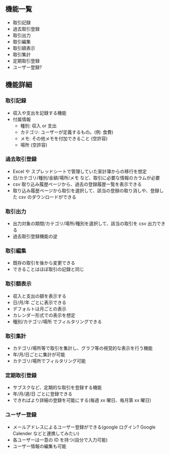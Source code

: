 ## 機能一覧

- 取引記録
- 過去取引登録
- 取引出力
- 取引編集
- 取引額表示
- 取引集計
- 定期取引登録
- ユーザー登録?

## 機能詳細

### 取引記録

- 収入や支出を記録する機能
- 付属情報
  - 種別: 収入 or 支出
  - カテゴリ: ユーザーが定義するもの。(例: 食費)
  - メモ: その他メモを付加できること (空許容)
  - 場所 (空許容)

### 過去取引登録

- Excel や スプレッドシートで管理していた家計簿からの移行を想定
- 日/カテゴリ/種別/金額/場所/メモ など、取引に必要な情報のカラムが必要
- csv 取り込み履歴ページから、過去の登録履歴一覧を表示できる
- 取り込み履歴ページから取引を選択して、該当の登録の取り消しや、登録した csv のダウンロードができる

### 取引出力

- 出力対象の期間/カテゴリ/場所/種別を選択して、該当の取引を csv 出力できる
- 過去取引登録機能の逆

### 取引編集

- 既存の取引を後から変更できる
- できることはほぼ取引の記録と同じ

### 取引額表示

- 収入と支出の額を表示する
- 日/月/年 ごとに表示できる
- デフォルトは月ごとの表示
- カレンダー形式での表示を想定
- 種別/カテゴリ/場所 でフィルタリングできる

### 取引集計

- カテゴリ/場所等で取引を集計し、グラフ等の視覚的な表示を行う機能
- 年/月/日ごとに集計が可能
- カテゴリ/場所でフィルタリング可能

### 定期取引登録

- サブスクなど、定期的な取引を登録する機能
- 年/月/週/日 ごとに登録できる
- できればより詳細の登録を可能にする(毎週 xx 曜日、毎月第 xx 曜日)

### ユーザー登録

- メールアドレスによるユーザー登録ができる(google ログイン? Google Calender などと連携してみたい)
- 各ユーザーは一意の ID を持つ(自分で入力可能)
- ユーザー情報の編集も可能
